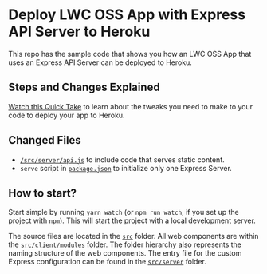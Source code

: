 # Deploy LWC OSS App with Express API Server to Heroku

This repo has the sample code that shows you how an LWC OSS App that uses an Express API Server can be deployed to Heroku.

## Steps and Changes Explained

[Watch this Quick Take](https://www.youtube.com/watch?v=WHD5VZVabNw) to learn about the tweaks you need to make to your code to deploy your app to Heroku.

## Changed Files

- [`/src/server/api.js`](./src/server/api.js) to include code that serves static content. 
- `serve` script in [`package.json`](./package.json) to initialize only one Express Server.

## How to start?

Start simple by running `yarn watch` (or `npm run watch`, if you set up the project with `npm`). This will start the project with a local development server.

The source files are located in the [`src`](./src) folder. All web components are within the [`src/client/modules`](./src/client/modules) folder. The folder hierarchy also represents the naming structure of the web components. The entry file for the custom Express configuration can be found in the [`src/server`](./src/server) folder.
